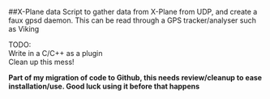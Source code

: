 ##X-Plane data
Script to gather data from X-Plane from UDP, and create a faux gpsd daemon. This can be read through a GPS tracker/analyser such as Viking

TODO:  
	Write in a C/C++ as a plugin  
	Clean up this mess!  

**Part of my migration of code to Github, this needs review/cleanup to ease installation/use. Good luck using it before that happens**
